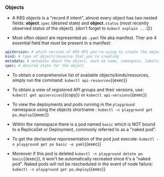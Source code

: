 
### Objects

* A K8S objects is a "record if intent", almost every object has two nested fields: **object**`.spec` (desired state) and **object**`.status` (most recently observed status of the object). (don't forget to `kubect explain ...`😉)

* Most often object are represented as `.yaml` file aka manifest. Ther are 4 essential field that must be present in a manifest:

```yaml
apiVersion: # which version of K8S API you're using to create the object, i.e. core API v1 / apps/v1 or v1
kind: # type of object/resource that you're creating
metadata: # metadata about the object, such as name, namespace, labels, and annotations
spec: # desired state for the object
```

* To obtain a comprehensive list of available objects/kinds/resources, simply run the command: `kubectl api-resources`{{exec}}

* To obtain a view of registered API groups and their versions, use: `kubectl get apiservices`{{copy}} or `kubectl api-versions`{{exec}}

* To view the deployments and pods running in the `playground` namespace using the objects shortname : `kubectl -n playground get po,deploy`{{exec}}

* Within the namespace there is a pod named `basic` which is NOT bound to a ReplicaSet or Deployment, commonly referred to as a "naked pod".

* To get the declarative reporesentation of the pod just execute: `kubectl -n playground get po basic -o yaml`{{exec}}

* Moreover if this pod is deleted `kubectl -n playground delete po basic`{{exec}}, it won't be automatically recreated since it's a "naked pod". Naked pods will not be rescheduled in the event of node failure: `kubectl -n playground get po,deploy`{{exec}}


